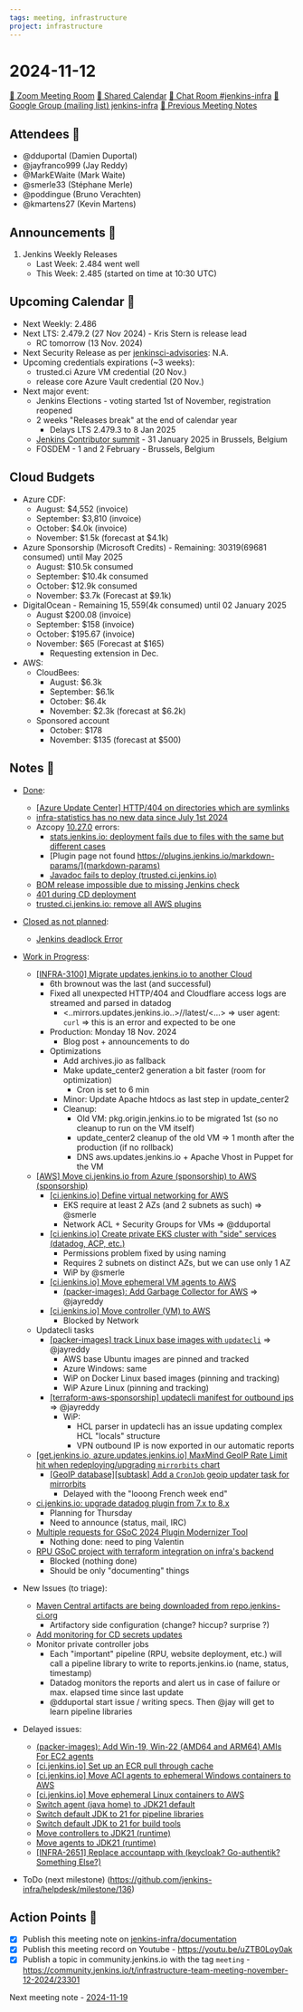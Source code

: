```yaml
---
tags: meeting, infrastructure
project: infrastructure
---
```

<!-- markdownlint-disable MD026-->

# 2024-11-12

[:movie_camera: Zoom Meeting Room](https://zoom.us/j/92454301214?pwd=aEVoUi9EanpaakN3L1ZxRlpDQk5Ddz09)
[:calendar: Shared Calendar](https://jenkins.io/event-calendar/)
[:speech_balloon: Chat Room #jenkins-infra](https://matrix.to/#/#jenkins-infra:matrix.org)
[:email: Google Group (mailing list) jenkins-infra](https://groups.google.com/g/jenkins-infra)
[🧠 Previous Meeting Notes](https://github.com/jenkins-infra/documentation/blob/main/meetings/2024-11-05.md)

## Attendees 👥

<!-- Handles are community.jenkins.io handles -->
* @dduportal (Damien Duportal)
* @jayfranco999 (Jay Reddy)
* @MarkEWaite (Mark Waite)
* @smerle33 (Stéphane Merle)
* @poddingue (Bruno Verachten)
* @kmartens27 (Kevin Martens)

## Announcements :loudspeaker:

1. Jenkins Weekly Releases
    * Last Week: 2.484 went well
    * This Week: 2.485 (started on time at 10:30 UTC)

## Upcoming Calendar 📆

* Next Weekly: 2.486
* Next LTS: 2.479.2 (27 Nov 2024) - Kris Stern is release lead
    * RC tomorrow (13 Nov. 2024)
* Next Security Release as per [jenkinsci-advisories](https://groups.google.com/g/jenkinsci-advisories): N.A.
* Upcoming credentials expirations (~3 weeks):
    * trusted.ci Azure VM credential (20 Nov.)
    * release core Azure Vault credential (20 Nov.)
* Next major event:
    * Jenkins Elections - voting started 1st of November, registration reopened
    * 2 weeks "Releases break" at the end of calendar year
        * Delays LTS 2.479.3 to 8 Jan 2025
    * [Jenkins Contributor summit](https://community.jenkins.io/t/jenkins-contributor-summit-on-jan-31-2025-call-for-topics-and-ideas/21678/1) - 31 January 2025 in Brussels, Belgium
    * FOSDEM - 1 and 2 February - Brussels, Belgium

## Cloud Budgets

* Azure CDF:
    * August: $4,552 (invoice)
    * September: $3,810 (invoice)
    * October: $4.0k (invoice)
    * November: $1.5k (forecast at $4.1k)
* Azure Sponsorship (Microsoft Credits) - Remaining: $30319 ($69681 consumed) until May 2025
    * August: $10.5k consumed
    * September: $10.4k consumed
    * October: $12.9k consumed
    * November: $3.7k (Forecast at $9.1k)
* DigitalOcean - Remaining $15,559 ($4k consumed) until 02 January 2025
    * August $200.08 (invoice)
    * September: $158 (invoice)
    * October: $195.67 (invoice) 
    * November: $65 (Forecast at $165)
        * Requesting extension in Dec.
* AWS:
    * CloudBees:
        * August: $6.3k
        * September: $6.1k
        * October: $6.4k
        * November: $2.3k (forecast at $6.2k)
    * Sponsored account
        * October: $178 
        * November: $135 (forecast at $500)

## Notes :book:

* [Done](https://github.com/jenkins-infra/helpdesk/milestone/135?closed=1):
    * [[Azure Update Center] HTTP/404 on directories which are symlinks](https://github.com/jenkins-infra/helpdesk/issues/4375)
    * [infra-statistics has no new data since July 1st 2024](https://github.com/jenkins-infra/helpdesk/issues/4285)
    * Azcopy [10.27.0](https://github.com/Azure/azure-storage-azcopy/releases/tag/v10.27.0) errors:
        * [stats.jenkins.io: deployment fails due to files with the same but different cases](https://github.com/jenkins-infra/helpdesk/issues/4381)
        * [Plugin page not found [https://plugins.jenkins.io/markdown-params/](markdown-params) ](https://github.com/jenkins-infra/helpdesk/issues/4379)
        * [Javadoc fails to deploy (trusted.ci.jenkins.io)](https://github.com/jenkins-infra/helpdesk/issues/4378)
    * [BOM release impossible due to missing Jenkins check](https://github.com/jenkins-infra/helpdesk/issues/4384)
    * [401 during CD deployment](https://github.com/jenkins-infra/helpdesk/issues/4382)
    * [trusted.ci.jenkins.io: remove all AWS plugins](https://github.com/jenkins-infra/helpdesk/issues/4376)

* [Closed as not planned](https://github.com/jenkins-infra/helpdesk/milestone/135?closed=1):
    * [Jenkins deadlock Error](https://github.com/jenkins-infra/helpdesk/issues/4380)

* [Work in Progress](https://github.com/jenkins-infra/helpdesk/milestone/135):
    * [[INFRA-3100] Migrate updates.jenkins.io to another Cloud](https://github.com/jenkins-infra/helpdesk/issues/2649)
        * 6th brownout was the last (and successful)
        * Fixed all unexpected HTTP/404 and Cloudflare access logs are streamed and parsed in datadog
            * <..mirrors.updates.jenkins.io..>//latest/<...>  => user agent: `curl` => this is an error and expected to be one 
        * Production: Monday 18 Nov. 2024
            * Blog post + announcements to do
        * Optimizations
            * Add archives.jio as fallback
            * Make update_center2 generation a bit faster (room for optimization)
                * Cron is set to 6 min
            * Minor: Update Apache htdocs as last step in update_center2
            * Cleanup:
                * Old VM: pkg.origin.jenkins.io to be migrated 1st (so no cleanup to run on the VM itself)
                * update_center2 cleanup of the old VM => 1 month after the production (if no rollback)
                * DNS aws.updates.jenkins.io + Apache Vhost in Puppet for the VM
    * [[AWS] Move ci.jenkins.io from Azure (sponsorship) to AWS (sponsorship)](https://github.com/jenkins-infra/helpdesk/issues/4313)
        * [[ci.jenkins.io] Define virtual networking for AWS](https://github.com/jenkins-infra/helpdesk/issues/4320)
            * EKS require at least 2 AZs (and 2 subnets as such) => @smerle 
            * Network ACL + Security Groups for VMs => @dduportal
        * [[ci.jenkins.io] Create private EKS cluster with "side" services (datadog, ACP, etc.)](https://github.com/jenkins-infra/helpdesk/issues/4319)
            * Permissions problem fixed by using naming
            * Requires 2 subnets on distinct AZs, but we can use only 1 AZ
            * WiP by @smerle
        * [[ci.jenkins.io] Move ephemeral VM agents to AWS](https://github.com/jenkins-infra/helpdesk/issues/4316)
            * [(packer-images): Add Garbage Collector for AWS](https://github.com/jenkins-infra/helpdesk/issues/4355) => @jayreddy
        * [[ci.jenkins.io] Move controller (VM) to AWS](https://github.com/jenkins-infra/helpdesk/issues/4315)
            * Blocked by Network
    * Updatecli tasks
        * [[packer-images] track Linux base images with `updatecli`](https://github.com/jenkins-infra/helpdesk/issues/4365) => @jayreddy
            * AWS base Ubuntu images are pinned and tracked
            * Azure Windows: same
            * WiP on Docker Linux based images (pinning and tracking)
            * WiP Azure Linux (pinning and tracking)
        * [[terraform-aws-sponsorship] updatecli manifest for outbound ips](https://github.com/jenkins-infra/helpdesk/issues/4352) => @jayreddy
            * WiP: 
                * HCL parser in updatecli has an issue updating complex HCL "locals" structure
                * VPN outbound IP is now exported in our automatic reports
    * [[get.jenkins.io, azure.updates.jenkins.io] MaxMind GeoIP Rate Limit hit when redeploying/upgrading `mirrorbits` chart](https://github.com/jenkins-infra/helpdesk/issues/4240)
        * [[GeoIP database][subtask] Add a `CronJob` geoip updater task for mirrorbits](https://github.com/jenkins-infra/helpdesk/issues/4278)
            * Delayed with the "looong French week end"
    * [ci.jenkins.io: upgrade datadog plugin from 7.x to 8.x](https://github.com/jenkins-infra/helpdesk/issues/4377)
        * Planning for Thursday
        * Need to announce (status, mail, IRC)
    * [Multiple requests for GSoC 2024 Plugin Modernizer Tool](https://github.com/jenkins-infra/helpdesk/issues/4262)
        * Nothing done: need to ping Valentin
    * [RPU GSoC project with terraform integration on infra's backend](https://github.com/jenkins-infra/helpdesk/issues/4246)
        * Blocked (nothing done)
        * Should be only "documenting" things

* New Issues (to triage):
    * [Maven Central artifacts are being downloaded from repo.jenkins-ci.org](https://github.com/jenkins-infra/helpdesk/issues/4385)  
        * Artifactory side configuration (change? hiccup? surprise ?)
    * [Add monitoring for CD secrets updates](https://github.com/jenkins-infra/helpdesk/issues/4383)  
    * Monitor private controller jobs
        * Each "important" pipeline (RPU, website deployment, etc.) will call a pipeline library to write to reports.jenkins.io (name, status, timestamp)
        * Datadog monitors the reports and alert us in case of failure or max. elapsed time since last update
        * @dduportal start issue / writing specs. Then @jay will get to learn pipeline libraries

* Delayed issues:
  * [(packer-images): Add Win-19, Win-22 (AMD64 and ARM64) AMIs For EC2 agents](https://github.com/jenkins-infra/helpdesk/issues/4354)
  * [[ci.jenkins.io] Set up an ECR pull through cache](https://github.com/jenkins-infra/helpdesk/issues/4321)
  * [[ci.jenkins.io] Move ACI agents to ephemeral Windows containers to AWS](https://github.com/jenkins-infra/helpdesk/issues/4318)
  * [[ci.jenkins.io] Move ephemeral Linux containers to AWS](https://github.com/jenkins-infra/helpdesk/issues/4317)
  * [Switch agent (java home) to JDK21 default](https://github.com/jenkins-infra/helpdesk/issues/4127)
  * [Switch default JDK to 21 for pipeline libraries](https://github.com/jenkins-infra/helpdesk/issues/4126)
  * [Switch default JDK to 21 for build tools](https://github.com/jenkins-infra/helpdesk/issues/4125)
  * [Move controllers to JDK21 (runtime)](https://github.com/jenkins-infra/helpdesk/issues/4123)
  * [Move agents to JDK21 (runtime)](https://github.com/jenkins-infra/helpdesk/issues/4121)
  * [[INFRA-2651] Replace accountapp with (keycloak? Go-authentik? Something Else?)](https://github.com/jenkins-infra/helpdesk/issues/2232)

* ToDo (next milestone) (https://github.com/jenkins-infra/helpdesk/milestone/136)

## Action Points :muscle:

<!-- How To: https://github.com/jenkins-infra/runbooks/tree/main/meetings -->
* [x] Publish this meeting note on [jenkins-infra/documentation](https://github.com/jenkins-infra/documentation) 
* [x] Publish this meeting record on Youtube - https://youtu.be/uZTB0Loy0ak
* [x] Publish a topic in community.jenkins.io with the tag `meeting` - https://community.jenkins.io/t/infrastructure-team-meeting-november-12-2024/23301

Next meeting note - [2024-11-19](https://github.com/jenkins-infra/documentation/blob/main/meetings/2024-11-19.md) 